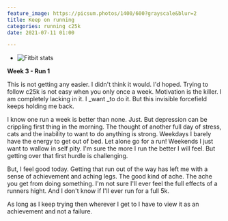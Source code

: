 ```yaml
---
feature_image: https://picsum.photos/1400/600?grayscale&blur=2
title: Keep on running
categories: running c25k
date: 2021-07-11 01:00

---
```

*   
  ![Fitbit stats](/v1625999161/fitbitshare_353967174_ekmsmc.png "Fitbit run")

**Week 3 - Run 1**

This is not getting any easier. I didn't think it would. I'd hoped. Trying to follow c25k is not easy when you only once a week. Motivation is the killer. I am completely lacking in it. I _want _to do it. But this invisible forcefield keeps holding me back.

I know one run a week is better than none. Just. But depression can be crippling first thing in the morning. The thought of another full day of stress, cats and the inability to want to do anything is strong. Weekdays I barely have the energy to get out of bed. Let alone go for a run! Weekends I just want to wallow in self pity. I'm sure the more I run the better I will feel. But getting over that first hurdle is challenging. 

But, I feel good today. Getting that run out of the way has left me with a sense of achievement and aching legs. The good kind of ache. The ache you get from doing something.  I'm not sure I'll ever feel the full effects of a runners hight. And I don't know if I'll ever run for a full 5k. 

As long as I keep trying then wherever I get to I have to view it as an achievement and not a failure.